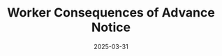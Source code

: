---
title: "Worker Consequences of Advance Notice"
collection: publications
permalink: /publications/advance_notice
excerpt: "Advance Notice (AN) is a prevalent institution in most countries today. Yet, little is known about its consequences. This paper uses a 1997 reform in Sweden, which changed the length of AN from being based on the age of the worker at notice, to the firm tenure of the worker at notice, to estimate causal effects on post-layoff outcomes of workers. Using a regression discontinuity design, I find that lower AN leads to lower earnings and wages at the subsequent job, as well as increasing the time to finding a new job and raising the risk of ending up in unemployment.
in unemployment."
date: 2025-03-31
venue: ''
paperurl: '/files/advance_notice.pdf'
citation: "Hällerfors, Henrik. (2024). Worker Consequences of Advance Notice."
---